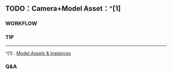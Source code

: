 ## TODO：Camera+Model Asset：^[1]

### <b>WORKFLOW</b>

### <b>TIP</b>

---
^[1] : [Model Assets & Instances](http://tomdalling.com/blog/modern-opengl/05-model-assets-and-instances/)

### <b>Q&A</b>